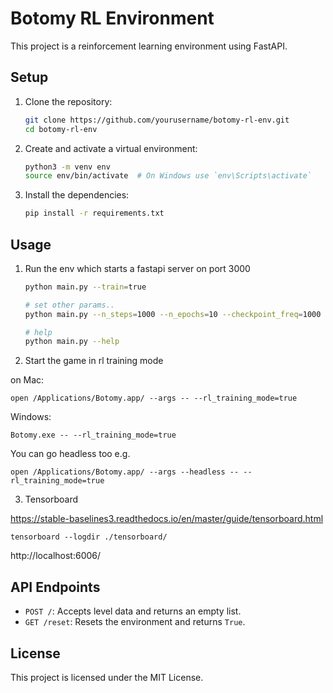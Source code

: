 # Botomy RL Environment

This project is a reinforcement learning environment using FastAPI.

## Setup

1. Clone the repository:

   ```sh
   git clone https://github.com/yourusername/botomy-rl-env.git
   cd botomy-rl-env
   ```

2. Create and activate a virtual environment:

   ```sh
   python3 -m venv env
   source env/bin/activate  # On Windows use `env\Scripts\activate`
   ```

3. Install the dependencies:
   ```sh
   pip install -r requirements.txt
   ```

## Usage

1. Run the env which starts a fastapi server on port 3000

   ```sh
   python main.py --train=true
   
   # set other params..
   python main.py --n_steps=1000 --n_epochs=10 --checkpoint_freq=1000 --train=true --log_path="./logs"  --checkpoint_path="./checkpoints"  --model_path="model.zip"
   
   # help
   python main.py --help
   ```

2. Start the game in rl training mode

on Mac:

```
open /Applications/Botomy.app/ --args -- --rl_training_mode=true
```

Windows:

```
Botomy.exe -- --rl_training_mode=true
```

You can go headless too
e.g.

```
open /Applications/Botomy.app/ --args --headless -- --rl_training_mode=true
```

3. Tensorboard

https://stable-baselines3.readthedocs.io/en/master/guide/tensorboard.html

```shell
tensorboard --logdir ./tensorboard/
```

http://localhost:6006/


## API Endpoints

- `POST /`: Accepts level data and returns an empty list.
- `GET /reset`: Resets the environment and returns `True`.

## License

This project is licensed under the MIT License.

